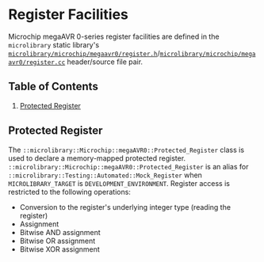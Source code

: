 # Register Facilities

Microchip megaAVR 0-series register facilities are defined in the `microlibrary` static
library's
[`microlibrary/microchip/megaavr0/register.h`](https://github.com/apcountryman/microlibrary/blob/main/libraries/microlibrary/MICROCHIP_MEGAAVR0/ANY/include/microlibrary/microchip/megaavr0/register.h)/[`microlibrary/microchip/megaavr0/register.cc`](https://github.com/apcountryman/microlibrary/blob/main/libraries/microlibrary/MICROCHIP_MEGAAVR0/ANY/source/microlibrary/microchip/megaavr0/register.cc)
header/source file pair.

## Table of Contents

1. [Protected Register](#protected-register)

## Protected Register

The `::microlibrary::Microchip::megaAVR0::Protected_Register` class is used to declare a
memory-mapped protected register.
`::microlibrary::Microchip::megaAVR0::Protected_Register` is an alias for
`::microlibrary::Testing::Automated::Mock_Register` when `MICROLIBRARY_TARGET` is
`DEVELOPMENT_ENVIRONMENT`.
Register access is restricted to the following operations:
- Conversion to the register's underlying integer type (reading the register)
- Assignment
- Bitwise AND assignment
- Bitwise OR assignment
- Bitwise XOR assignment
